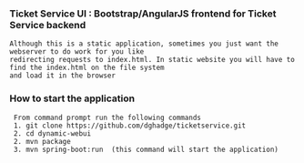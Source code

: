 ###  Ticket Service UI : Bootstrap/AngularJS frontend for Ticket Service backend
    Although this is a static application, sometimes you just want the webserver to do work for you like
    redirecting requests to index.html. In static website you will have to find the index.html on the file system
    and load it in the browser

###  How to start the application
     From command prompt run the following commands
     1. git clone https://github.com/dghadge/ticketservice.git
     2. cd dynamic-webui
     2. mvn package 
     3. mvn spring-boot:run  (this command will start the application)
